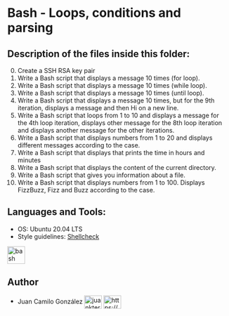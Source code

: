 # Bash - Loops, conditions and parsing

## Description of the files inside this folder:

0. Create a SSH RSA key pair
1. Write a Bash script that displays a message 10 times (for loop).
2. Write a Bash script that displays a message 10 times (while loop).
3. Write a Bash script that displays a message 10 times (until loop).
4. Write a Bash script that displays a message 10 times, but for the 9th iteration, displays a message and then Hi on a new line.
5. Write a Bash script that loops from 1 to 10 and displays a message for the 4th loop iteration, displays other message for the 8th loop iteration and displays another message for the other iterations.
6. Write a Bash script that displays numbers from 1 to 20 and displays different messages according to the case.
7. Write a Bash script that displays that prints the time in hours and minutes
8. Write a Bash script that displays the content of the current directory.
9. Write a Bash script that gives you information about a file.
10. Write a Bash script that displays numbers from 1 to 100. Displays FizzBuzz, Fizz and Buzz according to the case.

## Languages and Tools:

- OS: Ubuntu 20.04 LTS
- Style guidelines: [Shellcheck](https://github.com/koalaman/shellcheck)

<p align="left"> <a href="https://www.gnu.org/software/bash/" target="_blank"> <img src="https://github.com/odb/official-bash-logo/blob/master/assets/Logos/Icons/SVG/48x48_white.svg" alt="bash" width="40" height="40"/> </a> </p>


## Author

- Juan Camilo González <a href="https://twitter.com/juankter" target="blank"><img align="center" src="https://raw.githubusercontent.com/rahuldkjain/github-profile-readme-generator/master/src/images/icons/Social/twitter.svg" alt="juankter" height="30" width="40" /></a>
<a href="https://bit.ly/2MBNR0t" target="blank"><img align="center" src="https://raw.githubusercontent.com/rahuldkjain/github-profile-readme-generator/master/src/images/icons/Social/linked-in-alt.svg" alt="https://bit.ly/2mbnr0t" height="30" width="40" /></a>
